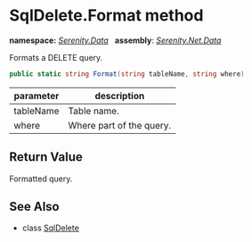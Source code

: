 # SqlDelete.Format method
**namespace:** *[Serenity.Data](../../README.md#serenity.data-namespace)*   **assembly**: *[Serenity.Net.Data](../../README.md)*

Formats a DELETE query.

```csharp
public static string Format(string tableName, string where)
```

| parameter | description |
| --- | --- |
| tableName | Table name. |
| where | Where part of the query. |

## Return Value

Formatted query.

## See Also

* class [SqlDelete](../SqlDelete.md)